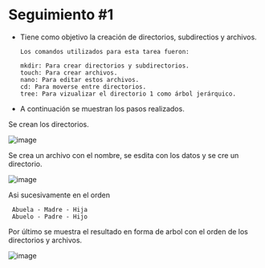 # Seguimiento #1

- Tiene como objetivo la creación de directorios, subdirectios y archivos.

      Los comandos utilizados para esta tarea fueron:
      
      mkdir: Para crear directorios y subdirectorios.
      touch: Para crear archivos.
      nano: Para editar estos archivos.
      cd: Para moverse entre directorios.
      tree: Para vizualizar el directorio 1 como árbol jerárquico.
      
 - A continuación se muestran los pasos realizados.

Se crean los directorios.

![image](https://user-images.githubusercontent.com/101071837/169680224-830316f1-c976-4c5a-bc9f-00615bacee47.png)

Se crea un archivo con el nombre, se esdita con los datos y se cre un directorio.

![image](https://user-images.githubusercontent.com/101071837/169680319-757d27c8-0441-4183-87dd-7127ec1ccffb.png)

Asi sucesivamente en el orden 
     
     Abuela - Madre - Hija
     Abuelo - Padre - Hijo
     
 Por último se muestra el resultado en forma de arbol con el orden de los directorios y archivos.

![image](https://user-images.githubusercontent.com/101071837/169680358-3a9f79c3-5d51-4e7e-b5ae-b35fa5850da7.png)

